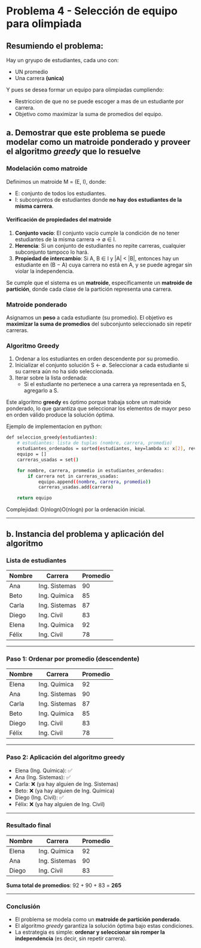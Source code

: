 # Problema 4 - Selección de equipo para olimpiada

## Resumiendo el problema: 
Hay un gryupo de estudiantes, cada uno con:
* UN promedio
* Una carrera **(unica)**

Y pues se desea formar un equipo para olimpiadas cumpliendo: 
* Restriccion de que no se puede escoger a mas de un estudiante por carrera. 
* Objetivo como maximizar la suma de promedios del equipo. 


## a. Demostrar que este problema se puede modelar como un matroide ponderado y proveer el algoritmo *greedy* que lo resuelve

### Modelación como matroide

Definimos un matroide M = (E, I), donde:

- E: conjunto de todos los estudiantes.
- I: subconjuntos de estudiantes donde **no hay dos estudiantes de la misma carrera**.

#### Verificación de propiedades del matroide

1. **Conjunto vacío**: El conjunto vacío cumple la condición de no tener estudiantes de la misma carrera → ∅ ∈ I.
2. **Herencia**: Si un conjunto de estudiantes no repite carreras, cualquier subconjunto tampoco lo hará.
3. **Propiedad de intercambio**: Si A, B ∈ I y |A| < |B|, entonces hay un estudiante en (B − A) cuya carrera no está en A, y se puede agregar sin violar la independencia.

 Se cumple que el sistema es un **matroide**, específicamente un **matroide de partición**, donde cada clase de la partición representa una carrera.

### Matroide ponderado

Asignamos un **peso** a cada estudiante (su promedio). El objetivo es **maximizar la suma de promedios** del subconjunto seleccionado sin repetir carreras.

### Algoritmo Greedy

1. Ordenar a los estudiantes en orden descendente por su promedio.
2. Inicializar el conjunto solución S ← ∅. Seleccionar a cada estudiante si su carrera aún no ha sido seleccionada.
3. Iterar sobre la lista ordenada:
   - Si el estudiante no pertenece a una carrera ya representada en S, agregarlo a S.

Este algoritmo **greedy** es óptimo porque trabaja sobre un matroide ponderado, lo que garantiza que seleccionar los elementos de mayor peso en orden válido produce la solución óptima.

Ejemplo de implementacion en python:
```bash
def seleccion_greedy(estudiantes):
    # estudiantes: lista de tuplas (nombre, carrera, promedio)
    estudiantes_ordenados = sorted(estudiantes, key=lambda x: x[2], reverse=True)
    equipo = []
    carreras_usadas = set()

    for nombre, carrera, promedio in estudiantes_ordenados:
        if carrera not in carreras_usadas:
            equipo.append((nombre, carrera, promedio))
            carreras_usadas.add(carrera)

    return equipo
```
Complejidad: O(nlog⁡n)O(nlogn) por la ordenación inicial.

---

## b. Instancia del problema y aplicación del algoritmo

###  Lista de estudiantes

| Nombre | Carrera         | Promedio |
|--------|------------------|----------|
| Ana    | Ing. Sistemas    | 90       |
| Beto   | Ing. Química     | 85       |
| Carla  | Ing. Sistemas    | 87       |
| Diego  | Ing. Civil       | 83       |
| Elena  | Ing. Química     | 92       |
| Félix  | Ing. Civil       | 78       |

---

###  Paso 1: Ordenar por promedio (descendente)

| Nombre | Carrera         | Promedio |
|--------|------------------|----------|
| Elena  | Ing. Química     | 92       |
| Ana    | Ing. Sistemas    | 90       |
| Carla  | Ing. Sistemas    | 87       |
| Beto   | Ing. Química     | 85       |
| Diego  | Ing. Civil       | 83       |
| Félix  | Ing. Civil       | 78       |

---

###  Paso 2: Aplicación del algoritmo greedy

- Elena (Ing. Química): ✅  
- Ana (Ing. Sistemas): ✅  
- Carla: ❌ (ya hay alguien de Ing. Sistemas)  
- Beto: ❌ (ya hay alguien de Ing. Química)  
- Diego (Ing. Civil): ✅  
- Félix: ❌ (ya hay alguien de Ing. Civil)  

---

###  Resultado final

| Nombre | Carrera         | Promedio |
|--------|------------------|----------|
| Elena  | Ing. Química     | 92       |
| Ana    | Ing. Sistemas    | 90       |
| Diego  | Ing. Civil       | 83       |

**Suma total de promedios**: 92 + 90 + 83 = **265**

---

###  Conclusión

- El problema se modela como un **matroide de partición ponderado**.  
- El algoritmo *greedy* garantiza la solución óptima bajo estas condiciones.  
- La estrategia es simple: **ordenar y seleccionar sin romper la independencia** (es decir, sin repetir carrera).





